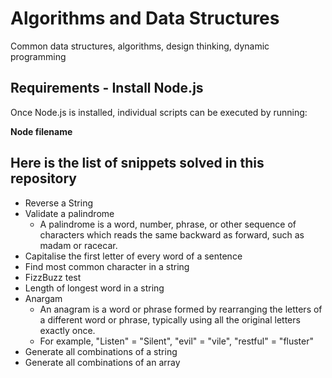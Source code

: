 # Algorithms and Data Structures
Common data structures, algorithms, design thinking, dynamic programming

## Requirements - Install Node.js
Once Node.js is installed, individual scripts can be executed by running:

**Node filename**

## Here is the list of snippets solved in this repository
* Reverse a String
* Validate a palindrome
    * A palindrome is a word, number, phrase, or other sequence of characters which reads the same backward as forward, such as madam or racecar.
* Capitalise the first letter of every word of a sentence
* Find most common character in a string
* FizzBuzz test
* Length of longest word in a string
* Anargam
  * An anagram is a word or phrase formed by rearranging the letters of a different word or phrase, typically using all the original letters exactly once. 
  * For example,    "Listen" = "Silent", "evil" = "vile", "restful" = "fluster"
* Generate all combinations of a string
* Generate all combinations of an array
